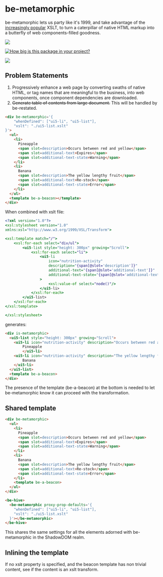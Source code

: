 # be-metamorphic

be-metamorphic lets us party like it's 1999, and take advantage of the [increasingly popular](https://www.chromestatus.com/metrics/feature/timeline/popularity/79) XSLT, to turn a caterpillar of native HTML markup into a butterfly of web components-filled goodness.

<a href="https://nodei.co/npm/be-metamorphic/"><img src="https://nodei.co/npm/be-metamorphic.png"></a>

[![How big is this package in your project?](https://img.shields.io/bundlephobia/minzip/be-metamorphic?style=for-the-badge)](https://bundlephobia.com/result?p=be-metamorphic)

<img src="http://img.badgesize.io/https://cdn.jsdelivr.net/npm/be-metamorphic?compression=gzip">

## Problem Statements

1.  Progressively enhance a web page by converting swaths of native HTML, or tag names that are meaningful to the business, into web components, once component dependencies are downloaded.
2.  ~~Generate table of contents from large document.~~  This will be handled by be-restated.

```html
<div be-metamorphic='{
    "whenDefined": ["ui5-li", "ui5-list"],
    "xslt": "./ui5-list.xslt"
}'>
  <ul>
    <li>
      Pineapple
      <span slot=description>Occurs between red and yellow</span>
      <span slot=additional-text>Expires</span>
      <span slot=additional-text-state>Warning</span>
    </li>
    <li>
      Banana
      <span slot=description>The yellow lengthy fruit</span>
      <span slot=additional-text>Re-stock</span>
      <span slot=additional-text-state>Error</span>   
    </li>
  </ul>
  <template be-a-beacon></template>
</div>
```

When combined with xslt file:

```xslt
<?xml version="1.0"?>
<xsl:stylesheet version="1.0"
xmlns:xsl="http://www.w3.org/1999/XSL/Transform">

<xsl:template match="/">
    <xsl:for-each select="div/ul">
        <ui5-list style="height: 300px" growing="Scroll">
            <xsl:for-each select="li">
                <ui5-li 
                    icon="nutrition-activity" 
                    description="{span[@slot='description']}" 
                    additional-text="{span[@slot='additional-text']}"
                    additional-text-state="{span[@slot='additional-text-state']}"
                >
                    <xsl:value-of select="node()"/>
                </ui5-li>
            </xsl:for-each>
        </ui5-list>
    </xsl:for-each>
</xsl:template>

</xsl:stylesheet>
```

generates:

```html
<div is-metamorphic>
  <ui5-list style="height: 300px" growing="Scroll">
    <ui5-li icon="nutrition-activity" description="Occurs between red and yellow" additional-text="Expires" additional-text-state="Warning">
        Pineapple
        </ui5-li>
    <ui5-li icon="nutrition-activity" description="The yellow lengthy fruit" additional-text="Re-stock" additional-text-state="Error">
        Banana
    </ui5-li>
  </ui5-list>
  <template be-a-beacon>
</div>
```

The presence of the template (be-a-beacon) at the bottom is needed to let be-metamorphic know it can proceed with the transformation.

## Shared template

```html
<div be-metamorphic>
  <ul>
    <li>
      Pineapple
      <span slot=description>Occurs between red and yellow</span>
      <span slot=additional-text>Expires</span>
      <span slot=additional-text-state>Warning</span>
    </li>
    <li>
      Banana
      <span slot=description>The yellow lengthy fruit</span>
      <span slot=additional-text>Re-stock</span>
      <span slot=additional-text-state>Error</span>   
    </li>
    <template be-a-beacon>
  </ul>
</div>

<be-hive>
  <be-metamorphic proxy-prop-defaults='{
    "whenDefined": ["ui5-li", "ui5-list"],
    "xslt": "./ui5-list.xslt"
  }'></be-metamorphic>
</be-hive>
```

This shares the same settings for all the elements adorned with be-metamorphic in the ShadowDOM realm.

## Inlining the template

If no xslt property is specified, and the beacon template has non trivial content, see if the content is an xslt transform.

